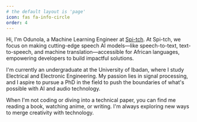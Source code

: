 ```yaml
---
# the default layout is 'page'
icon: fas fa-info-circle
order: 4
---
```



Hi, I'm Odunola, a Machine Learning Engineer at [Spi-tch](https://www.spi-tch.com/). At Spi-tch, we focus on making cutting-edge speech AI models—like speech-to-text, text-to-speech, and machine translation—accessible for African languages, empowering developers to build impactful solutions.

I'm currently an undergraduate at the University of Ibadan, where I study Electrical and Electronic Engineering. My passion lies in signal processing, and I aspire to pursue a PhD in the field to push the boundaries of what's possible with AI and audio technology.

When I'm not coding or diving into a technical paper, you can find me reading a book, watching anime, or writing. I'm always exploring new ways to merge creativity with technology.

